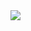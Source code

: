 <img src="https://github.com/Nimra-Mughal/CRUD-using-javascript-Local-Storage/blob/master/crud.PNG)https://github.com/Nimra-Mughal/CRUD-using-javascript-Local-Storage/blob/master/crud.PNG">
